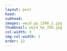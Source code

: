 ```yaml
---
layout: post
head: 
subhead: 
images: wwjd_pp_1500_1.jpg
thumbnail: wwjd_hp_350.jpg
col-width: 3
img-col-width: 1
order: 22
---
```

